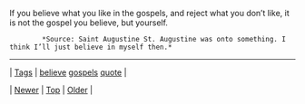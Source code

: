 <!--
title: If you believe what you like in the gospels, and reject what you don&rsquo;t like, it is not the gospel you believe, but yourself.
date: 2020-06-28T15:27:00.232Z
tags: believe, gospels, quote
-->




If you believe what you like in the gospels, and reject what you don&rsquo;t like, it is not the gospel you believe, but yourself.

            *Source: Saint Augustine St. Augustine was onto something. I think I’ll just believe in myself then.*

<!--BOTTOM-POST-NAVIGATION-->
---

| [Tags](tags.md) | [believe](tag-believe.md) [gospels](tag-gospels.md) [quote](tag-quote.md) |

| [Newer](72376112788.md) | [Top](index.md) | [Older](72380440335.md) |